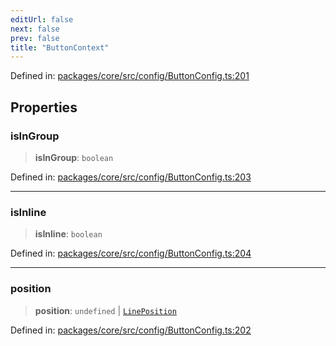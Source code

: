 ```yaml
---
editUrl: false
next: false
prev: false
title: "ButtonContext"
---
```


Defined in: [packages/core/src/config/ButtonConfig.ts:201](https://github.com/mProjectsCode/obsidian-meta-bind-plugin/blob/6b3651315380ea977c7f8746a2130e83024d2b95/packages/core/src/config/ButtonConfig.ts#L201)

## Properties

### isInGroup

> **isInGroup**: `boolean`

Defined in: [packages/core/src/config/ButtonConfig.ts:203](https://github.com/mProjectsCode/obsidian-meta-bind-plugin/blob/6b3651315380ea977c7f8746a2130e83024d2b95/packages/core/src/config/ButtonConfig.ts#L203)

***

### isInline

> **isInline**: `boolean`

Defined in: [packages/core/src/config/ButtonConfig.ts:204](https://github.com/mProjectsCode/obsidian-meta-bind-plugin/blob/6b3651315380ea977c7f8746a2130e83024d2b95/packages/core/src/config/ButtonConfig.ts#L204)

***

### position

> **position**: `undefined` \| [`LinePosition`](/obsidian-meta-bind-plugin-docs/api/interfaces/lineposition/)

Defined in: [packages/core/src/config/ButtonConfig.ts:202](https://github.com/mProjectsCode/obsidian-meta-bind-plugin/blob/6b3651315380ea977c7f8746a2130e83024d2b95/packages/core/src/config/ButtonConfig.ts#L202)
